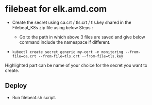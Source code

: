 # filebeat for elk.amd.com
- Create the secret using ca.crt / tls.crt / tls.key shared in the Filebeat_K8s zip file using below Steps :
    - Go to the path in which above 3 files are saved and give below command include the namespace if different.

- `kubectl create secret generic my-cert -n monitoring --from-file=ca.crt --from-file=tls.crt --from-file=tls.key`

Highlighted part can be name of your choice for the secret you want to create.

## Deploy
- Run filebeat.sh script.